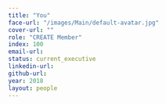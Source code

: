```yaml
---
title: "You"
face-url: "/images/Main/default-avatar.jpg"
cover-url: ""
role: "CREATE Member"
index: 100
email-url:
status: current_executive
linkedin-url:
github-url:
year: 2018
layout: people
---
```


